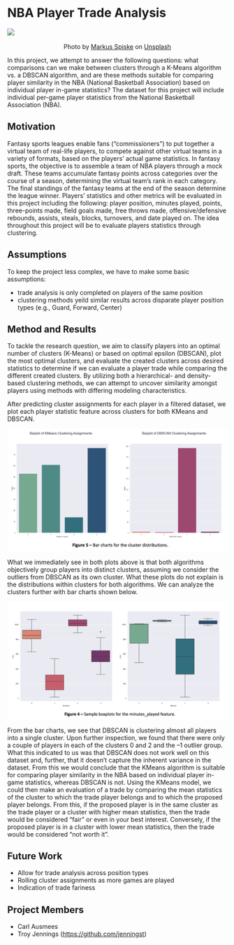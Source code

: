 # NBA Player Trade Analysis

![](https://github.com/jenningst/nba-trade-analysis/blob/main/images/markus-spiske-BfphcCvhl6E-unsplash)
<p align='center'>Photo by <a href="https://unsplash.com/@markusspiske?utm_source=unsplash&utm_medium=referral&utm_content=creditCopyText">Markus Spiske</a> on <a href="https://unsplash.com/wallpapers/sports/basketball?utm_source=unsplash&utm_medium=referral&utm_content=creditCopyText">Unsplash</a></p>

In this project, we attempt to answer the following questions: what comparisons can we make between clusters through a K-Means algorithm vs. a DBSCAN algorithm, and are these methods suitable for comparing player similarity in the NBA (National Basketball Association) based on individual player in-game statistics? The dataset for this project will include individual per-game player statistics from the National Basketball Association (NBA).

## Motivation

Fantasy sports leagues enable fans (“commissioners”) to put together a virtual team of real-life players, to compete against other virtual teams in a variety of formats, based on the players’ actual game statistics. In fantasy sports, the objective is to assemble a team of NBA players through a mock draft. These teams accumulate fantasy points across categories over the course of a season, determining the virtual team’s rank in each category. The final standings of the fantasy teams at the end of the season determine the league winner. Players’ statistics and other metrics will be evaluated in this project including the following: player position, minutes played, points, three-points made, field goals made, free throws made, offensive/defensive rebounds, assists, steals, blocks, turnovers, and date played on. The idea throughout this project will be to evaluate players statistics through clustering.

## Assumptions

To keep the project less complex, we have to make some basic assumptions:
- trade analysis is only completed on players of the same position
- clustering methods yeild similar results across disparate player position types (e.g., Guard, Forward, Center)

## Method and Results 

To tackle the research question, we aim to classify players into an optimal number of clusters (K-Means) or based on optimal epsilon (DBSCAN), plot the most optimal clusters, and evaluate the created clusters across desired statistics to determine if we can evaluate a player trade while comparing the different created clusters. By utilizing both a hierarchical- and density-based clustering methods, we can attempt to uncover similarity amongst players using methods with differing modeling characteristics.

After predicting cluster assignments for each player in a filtered dataset, we plot each player statistic feature across clusters for both KMeans and DBSCAN.

![Screenshot](https://github.com/jenningst/nba-trade-analysis/blob/main/images/barplot-cluster-distribution.png)

What we immediately see in both plots above is that both algorithms objectively group players into distinct clusters, assuming we consider the outliers from DBSCAN as its own cluster. What these plots do not explain is the distributions within clusters for both algorithms. We can analyze the clusters further with bar charts shown below.

![Screenshot](https://github.com/jenningst/nba-trade-analysis/blob/main/images/boxplot-min-played.png)

From the bar charts, we see that DBSCAN is clustering almost all players into a single cluster. Upon further inspection, we found that there were only a couple of players in each of the clusters 0 and 2 and the –1 outlier group. What this indicated to us was that DBSCAN does not work well on this dataset and, further, that it doesn’t capture the inherent variance in the dataset. From this we would conclude that the KMeans algorithm is suitable for comparing player similarity in the NBA based on individual player in-game statistics, whereas DBSCAN is not. Using the KMeans model, we could then make an evaluation of a trade by comparing the mean statistics of the cluster to which the trade player belongs and to which the proposed player belongs. From this, if the proposed player is in the same cluster as the trade player or a cluster with higher mean statistics, then the trade would be considered “fair” or even in your best interest. Conversely, if the proposed player is in a cluster with lower mean statistics, then the trade would be considered “not worth it”.

## Future Work
- Allow for trade analysis across position types
- Rolling cluster assignments as more games are played
- Indication of trade fariness

## Project Members

- Carl Ausmees
- Troy Jennings (https://github.com/jenningst)

